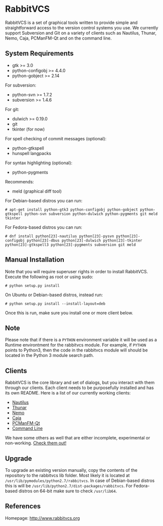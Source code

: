 RabbitVCS
=========

RabbitVCS is a set of graphical tools written to provide simple and 
straightforward access to the version control systems you use. We currently
support Subversion and Git on a variety of clients such as Nautilus, Thunar,
Nemo, Caja, PCManFM-Qt and on the command line.


System Requirements
-------------------
* gtk               >= 3.0
* python-configobj  >= 4.4.0
* python-gobject    >= 2.14

For subversion:
* python-svn >= 1.7.2
* subversion >= 1.4.6

For git:
* dulwich >= 0.19.0
* git
* tkinter (for now)

For spell checking of commit messages (optional):
* python-gtkspell
* hunspell langpacks

For syntax highlighting (optional):
* python-pygments

Recommends:
* meld (graphical diff tool)


For Debian-based distros you can run: 
```
# apt-get install python-gtk3 python-configobj python-gobject python-gtkspell python-svn subversion python-dulwich python-pygments git meld tkinter
```

For Fedora-based distros you can run:
```
# dnf install python[23]-nautilus python[23]-pysvn python[23]-configobj python[23]-dbus python[23]-dulwich python[23]-tkinter python[23]-gtkspell3 python[23]-pygments subversion git meld
```

Manual Installation
-------------------
Note that you will require superuser rights in order to install RabbitVCS.
Execute the following as root or using sudo:
```
# python setup.py install
```

On Ubuntu or Debian-based distros, instead run:
```
# python setup.py install --install-layout=deb
```

Once this is run, make sure you install one or more client below.

Note
----

Please note that if there is a `PYTHON` environment variable it will be used
as a Runtime environtment for the rabbitvcs module. For example, if `PYTHON`
points to Python3, then the code in the rabbitvcs module will should be located
in the Python 3 module search path.


Clients
-------
RabbitVCS is the core library and set of dialogs, but you interact with them
through our clients. Each client needs to be purposefully installed and has
its own README. Here is a list of our currently working clients:

 * [Nautilus](https://github.com/rabbitvcs/rabbitvcs/tree/master/clients/nautilus)
 * [Thunar](https://github.com/rabbitvcs/rabbitvcs/tree/master/clients/thunar)
 * [Nemo](https://github.com/rabbitvcs/rabbitvcs/tree/master/clients/nemo)
 * [Caja](https://github.com/rabbitvcs/rabbitvcs/tree/master/clients/caja)
 * [PCManFM-Qt](https://github.com/ahsand97/rabbitvcs/tree/master/clients/pcmanfm-qt)
 * [Command Line](https://github.com/rabbitvcs/rabbitvcs/tree/master/clients/cli)

We have some others as well that are either incomplete, experimental
or non-working.
[Check them out!](https://github.com/rabbitvcs/rabbitvcs/tree/master/clients)


Upgrade
-------
To upgrade an existing version manually, copy the contents of the repository
to the rabbitvcs lib folder. Most likely it is located at
`/usr/lib/pymodules/python2.7/rabbitvcs`. In case of Debian-based distros this
is will be `/usr/lib/python2.7/dist-packages/rabbitvcs`.
For Fedora-based distros on 64-bit make sure to check `/usr/lib64`.


References
----------
Homepage: http://www.rabbitvcs.org

